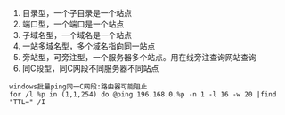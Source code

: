 1. 目录型，一个子目录是一个站点
2. 端口型，一个端口是一个站点
3. 子域名型，一个域名是一个站点
4. 一站多域名型，多个域名指向同一站点
5. 旁站型，可旁注型，一个服务器多个站点。用在线旁注查询网站查询
6. 同C段型，同C网段不同服务器不同站点
```    
windows批量ping同一C网段:路由器可能阻止
for /l %p in (1,1,254) do @ping 196.168.0.%p -n 1 -l 16 -w 20 |find "TTL=" /I
```